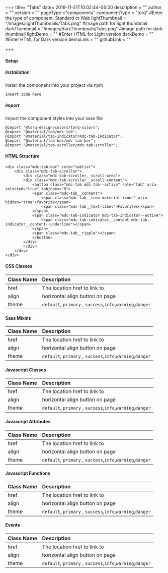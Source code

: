 +++
title= "Tabs"
date= 2018-11-21T10:02:44-06:00
description = ""
author = ""
version = ""
pageType ="components"
componentType = "torq" #Enter the type of component. Standard or Web
lightThumbnail = "/images/lightThumbnails/Tabs.png"    #image path for light thumbnail
darkThumbnail = "/images/darkThumbnails/Tabs.png"     #image path for dark thumbnail 
lightDemo = "" #Enter HTML for Light version
darkDemo = "" #Enter HTML for Dark version
demoLink = ""
githubLink = ""

+++



#### Setup

##### Installation
Install the component into your project via npm
    
    insert code here


##### Import
Import the component styles into your sass file


    @import "@torq-design/colors/torq-colors";
    @import "@material/tab/mdc-tab";
    @import "@material/tab-indicator/mdc-tab-indicator";
    @import "@material/tab-bar/mdc-tab-bar";
    @import "@material/tab-scroller/mdc-tab-scroller";


#### HTML Structure 
    <div class="mdc-tab-bar" role="tablist">
        <div class="mdc-tab-scroller">
            <div class="mdc-tab-scroller__scroll-area">
            <div class="mdc-tab-scroller__scroll-content">
                <button class="mdc-tab mdc-tab--active" role="tab" aria-selected="true" tabindex="0">
                <span class="mdc-tab__content">
                    <span class="mdc-tab__icon material-icons" aria-hidden="true">favorite</span>
                    <span class="mdc-tab__text-label">Favorites</span>
                </span>
                <span class="mdc-tab-indicator mdc-tab-indicator--active">
                    <span class="mdc-tab-indicator__content mdc-tab-indicator__content--underline"></span>
                </span>
                <span class="mdc-tab__ripple"></span>
                </button>
            </div>
            </div>
        </div>
    </div>

#### CSS Classes

| Class Name |  Description |
|:--|:--|
| href | The location href to link to |
| align |  horizontal align button on page |
| theme | `default`, `primary` , `success`,`info`,`warning`,`danger` |


#### Sass Mixins

| Class Name |  Description |
|:--|:--|
| href | The location href to link to |
| align |  horizontal align button on page |
| theme | `default`, `primary` , `success`,`info`,`warning`,`danger` |



#### Javascript Classes

| Class Name |  Description |
|:--|:--|
| href | The location href to link to |
| align |  horizontal align button on page |
| theme | `default`, `primary` , `success`,`info`,`warning`,`danger` |


#### Javascript Attributes

| Class Name |  Description |
|:--|:--|
| href | The location href to link to |
| align |  horizontal align button on page |
| theme | `default`, `primary` , `success`,`info`,`warning`,`danger` |



#### Javascript Functions

| Class Name |  Description |
|:--|:--|
| href | The location href to link to |
| align |  horizontal align button on page |
| theme | `default`, `primary` , `success`,`info`,`warning`,`danger` |


#### Events
| Class Name |  Description |
|:--|:--|
| href | The location href to link to |
| align |  horizontal align button on page |
| theme | `default`, `primary` , `success`,`info`,`warning`,`danger` |
